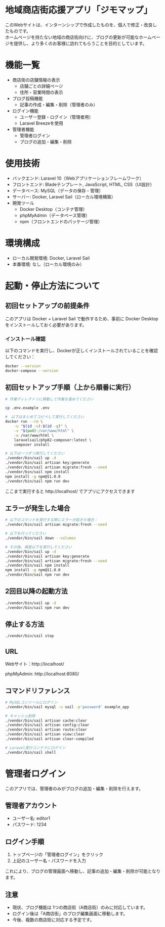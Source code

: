 # 地域商店街応援アプリ「ジモマップ」
このWebサイトは、インターンシップで作成したものを、個人で修正・改良したものです。  
ホームページを持たない地域の商店街向けに、ブログの更新が可能なホームページを提供し、より多くのお客様に訪れてもらうことを目的としています。

# 機能一覧
- 商店街の店舗情報の表示
  - 店舗ごとの詳細ページ
  - 住所・営業時間の表示
- ブログ投稿機能
  - 記事の作成・編集・削除（管理者のみ）
- ログイン機能
  - ユーザー登録・ログイン（管理者用）
  - Laravel Breezeを使用
- 管理者機能
  - 管理者ログイン
  - ブログの追加・編集・削除

# 使用技術
- バックエンド: Laravel 10（Webアプリケーションフレームワーク）
- フロントエンド: Bladeテンプレート, JavaScript, HTML, CSS（UI設計）
- データベース: MySQL（データの保存・管理）
- サーバー: Docker, Laravel Sail（ローカル環境構築）
- 開発ツール
  - Docker Desktop（コンテナ管理）
  - phpMyAdmin（データベース管理）
  - npm（フロントエンドのパッケージ管理）

# 環境構成
- ローカル開発環境: Docker, Laravel Sail
- 本番環境: なし（ローカル環境のみ）

# 起動・停止方法について
## 初回セットアップの前提条件
このアプリは Docker + Laravel Sail で動作するため、事前に Docker Desktop をインストールしておく必要があります。

### インストール確認
以下のコマンドを実行し、Dockerが正しくインストールされていることを確認してください：
```sh
docker --version
docker-compose --version
```

## 初回セットアップ手順（上から順番に実行）
```sh
# 作業ディレクトリに移動して作業を進めてください 

cp .env.example .env

#　以下はまとめてコピペして実行してください
docker run --rm \
    -u "$(id -u):$(id -g)" \
    -v "$(pwd):/var/www/html" \
    -w /var/www/html \
    laravelsail/php82-composer:latest \
    composer install

# 以下は一つずつ実行してください
./vendor/bin/sail up -d
./vendor/bin/sail artisan key:generate
./vendor/bin/sail artisan migrate:fresh --seed
./vendor/bin/sail npm install
npm install -g npm@11.0.0
./vendor/bin/sail npm run dev
```

ここまで実行すると http://localhost/ でアプリにアクセスできます

## エラーが発生した場合
```sh
# 以下のコマンドを実行する際にエラーが起きた場合：
./vendor/bin/sail artisan migrate:fresh --seed

# 以下を行ってください
./vendor/bin/sail down --volumes

# その後、再度以下を実行してください
./vendor/bin/sail up -d
./vendor/bin/sail artisan key:generate
./vendor/bin/sail artisan migrate:fresh --seed
./vendor/bin/sail npm install
npm install -g npm@11.0.0
./vendor/bin/sail npm run dev
```

## 2回目以降の起動方法
```sh
./vendor/bin/sail up -d
./vendor/bin/sail npm run dev
```

## 停止する方法
```sh
./vendor/bin/sail stop
```

## URL
Webサイト：http://localhost/

phpMyAdmin: http://localhost:8080/

## コマンドリファレンス
```sh
# MySQLコンソールにログイン
./vendor/bin/sail mysql -u sail -p'password' example_app

# キャッシュ削除
./vendor/bin/sail artisan cache:clear
./vendor/bin/sail artisan config:clear
./vendor/bin/sail artisan route:clear
./vendor/bin/sail artisan view:clear
./vendor/bin/sail artisan clear-compiled

# Laravel実行コンテナにログイン
./vendor/bin/sail shell
```

# 管理者ログイン
このアプリでは、管理者のみがブログの追加・編集・削除を行えます。

## 管理者アカウント
- ユーザー名: editor1
- パスワード: 1234

## ログイン手順
1. トップページの「管理者ログイン」をクリック
2. 上記のユーザー名・パスワードを入力

これにより、ブログの管理画面へ移動し、記事の追加・編集・削除が可能となります。

## 注意
- 現状、ブログ機能は 1つの商店街（A商店街）のみに対応しています。
- ログイン後は「A商店街」のブログ編集画面に移動します。
- 今後、複数の商店街に対応する予定です。
